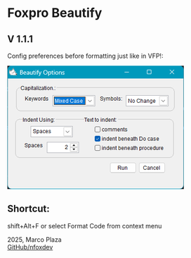 
# Foxpro Beautify

## V 1.1.1

Config preferences before formatting just like in VFP!:

![alt text](image.png)


## Shortcut:
shift+Alt+F or select Format Code from context menu




2025, Marco Plaza  
[GitHub/nfoxdev](https://github.com/nfoxdev)